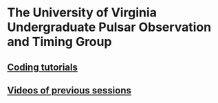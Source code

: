 # The University of Virginia Undergraduate Pulsar Observation and Timing Group

## [Coding tutorials](code_tutorials/index.html)

## [Videos of previous sessions](videos/videos.html)
